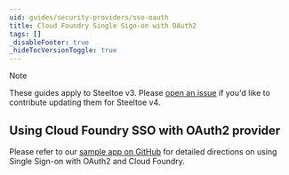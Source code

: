 ```yaml
---
uid: guides/security-providers/sso-oauth
title: Cloud Foundry Single Sign-on with OAuth2
tags: []
_disableFooter: true
_hideTocVersionToggle: true
---
```


> [!NOTE]
> These guides apply to Steeltoe v3. Please [open an issue](https://github.com/SteeltoeOSS/Documentation/issues/new/choose) if you'd like to contribute updating them for Steeltoe v4.

## Using Cloud Foundry SSO with OAuth2 provider

Please refer to our [sample app on GitHub](https://github.com/SteeltoeOSS/Samples/tree/main/Security/src/CloudFoundrySingleSignon) for detailed directions on using Single Sign-on with OAuth2 and Cloud Foundry.
